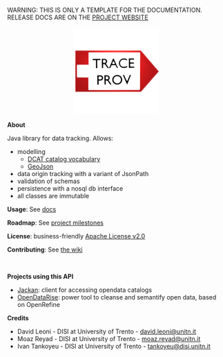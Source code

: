 
<p class="jedoc-to-strip">
WARNING: THIS IS ONLY A TEMPLATE FOR THE DOCUMENTATION. <br/>
RELEASE DOCS ARE ON THE <a href="http://opendatatrentino.github.io/traceprov/" target="_blank">PROJECT WEBSITE</a>
</p>

<p class="josman-to-strip" align="center">
<img alt="Traceprov logo" src="docs/img/traceprov-logo-200px.png" >
<br/>
</p>

**About**

Java library for data tracking. Allows:

 * modelling  
    - <a href="http://www.w3.org/TR/vocab-dcat/" target="_blank"> DCAT catalog vocabulary </a>
    - <a href="http://geojson.org" target="_blank"> GeoJson </a> 
 * data origin tracking with a variant of JsonPath
 * validation of schemas
 * persistence with a nosql db interface
 * all classes are immutable

**Usage**: See [docs](docs)

**Roadmap**: See [project milestones](../../milestones)

**License**: business-friendly [Apache License v2.0](LICENSE.txt)

**Contributing**: See [the wiki](../../wiki)

<br/>

**Projects using this API**

* [Jackan](https://opendatatrentino.github.com/jackan): client for accessing opendata catalogs
* [OpenDataRise](https://github.com/opendatatrentino/OpenDataRise): power tool to cleanse and semantify open data, based on OpenRefine

**Credits**

* David Leoni - DISI at University of Trento - david.leoni@unitn.it
* Moaz Reyad - DISI at University of Trento - moaz.reyad@unitn.it
* Ivan Tankoyeu - DISI at University of Trento - tankoyeu@disi.unitn.it
